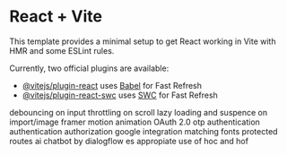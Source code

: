 # React + Vite

This template provides a minimal setup to get React working in Vite with HMR and some ESLint rules.

Currently, two official plugins are available:

- [@vitejs/plugin-react](https://github.com/vitejs/vite-plugin-react/blob/main/packages/plugin-react/README.md) uses [Babel](https://babeljs.io/) for Fast Refresh
- [@vitejs/plugin-react-swc](https://github.com/vitejs/vite-plugin-react-swc) uses [SWC](https://swc.rs/) for Fast Refresh

debouncing on input
throttling on scroll
lazy loading and suspence on import/image
framer motion animation
OAuth 2.0
otp authentication
authentication authorization
google integration
matching fonts
protected routes
ai chatbot by dialogflow es
appropiate use of hoc and hof